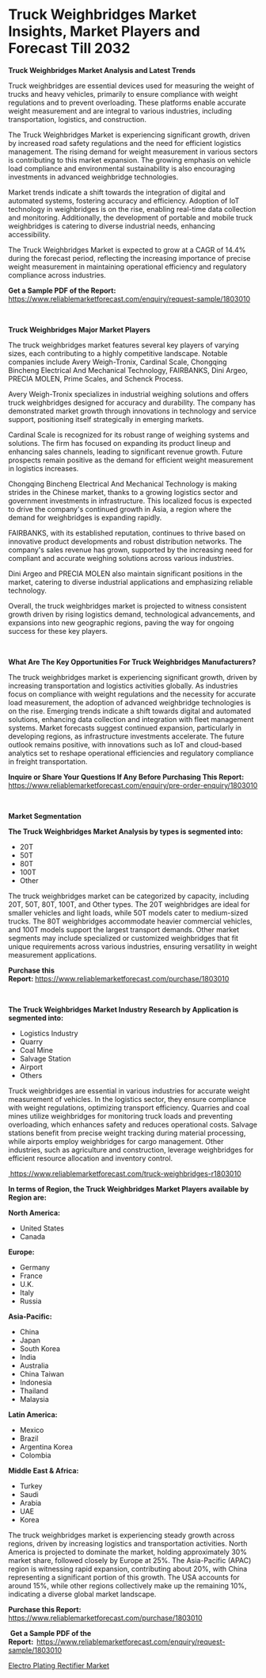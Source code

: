 <p><h1>Truck Weighbridges Market Insights, Market Players and Forecast Till 2032</h1></p><p><strong>Truck Weighbridges Market Analysis and Latest Trends</strong></p>
<p><p>Truck weighbridges are essential devices used for measuring the weight of trucks and heavy vehicles, primarily to ensure compliance with weight regulations and to prevent overloading. These platforms enable accurate weight measurement and are integral to various industries, including transportation, logistics, and construction.</p><p>The Truck Weighbridges Market is experiencing significant growth, driven by increased road safety regulations and the need for efficient logistics management. The rising demand for weight measurement in various sectors is contributing to this market expansion. The growing emphasis on vehicle load compliance and environmental sustainability is also encouraging investments in advanced weighbridge technologies.</p><p>Market trends indicate a shift towards the integration of digital and automated systems, fostering accuracy and efficiency. Adoption of IoT technology in weighbridges is on the rise, enabling real-time data collection and monitoring. Additionally, the development of portable and mobile truck weighbridges is catering to diverse industrial needs, enhancing accessibility.</p><p>The Truck Weighbridges Market is expected to grow at a CAGR of 14.4% during the forecast period, reflecting the increasing importance of precise weight measurement in maintaining operational efficiency and regulatory compliance across industries.</p></p>
<p><strong>Get a Sample PDF of the Report:&nbsp;</strong> <a href="https://www.reliablemarketforecast.com/enquiry/request-sample/1803010?utm_campaign=3528&utm_medium=2&utm_source=Github&utm_content=ia&utm_term=10042025&utm_id=truck-weighbridges">https://www.reliablemarketforecast.com/enquiry/request-sample/1803010</a></p>
<p>&nbsp;</p>
<p><strong>Truck Weighbridges Major Market Players</strong></p>
<p><p>The truck weighbridges market features several key players of varying sizes, each contributing to a highly competitive landscape. Notable companies include Avery Weigh-Tronix, Cardinal Scale, Chongqing Bincheng Electrical And Mechanical Technology, FAIRBANKS, Dini Argeo, PRECIA MOLEN, Prime Scales, and Schenck Process.</p><p>Avery Weigh-Tronix specializes in industrial weighing solutions and offers truck weighbridges designed for accuracy and durability. The company has demonstrated market growth through innovations in technology and service support, positioning itself strategically in emerging markets.</p><p>Cardinal Scale is recognized for its robust range of weighing systems and solutions. The firm has focused on expanding its product lineup and enhancing sales channels, leading to significant revenue growth. Future prospects remain positive as the demand for efficient weight measurement in logistics increases.</p><p>Chongqing Bincheng Electrical And Mechanical Technology is making strides in the Chinese market, thanks to a growing logistics sector and government investments in infrastructure. This localized focus is expected to drive the company's continued growth in Asia, a region where the demand for weighbridges is expanding rapidly.</p><p>FAIRBANKS, with its established reputation, continues to thrive based on innovative product developments and robust distribution networks. The company's sales revenue has grown, supported by the increasing need for compliant and accurate weighing solutions across various industries.</p><p>Dini Argeo and PRECIA MOLEN also maintain significant positions in the market, catering to diverse industrial applications and emphasizing reliable technology.</p><p>Overall, the truck weighbridges market is projected to witness consistent growth driven by rising logistics demand, technological advancements, and expansions into new geographic regions, paving the way for ongoing success for these key players.</p></p>
<p>&nbsp;</p>
<p><strong>What Are The Key Opportunities For Truck Weighbridges Manufacturers?</strong></p>
<p><p>The truck weighbridges market is experiencing significant growth, driven by increasing transportation and logistics activities globally. As industries focus on compliance with weight regulations and the necessity for accurate load measurement, the adoption of advanced weighbridge technologies is on the rise. Emerging trends indicate a shift towards digital and automated solutions, enhancing data collection and integration with fleet management systems. Market forecasts suggest continued expansion, particularly in developing regions, as infrastructure investments accelerate. The future outlook remains positive, with innovations such as IoT and cloud-based analytics set to reshape operational efficiencies and regulatory compliance in freight transportation.</p></p>
<p><strong>Inquire or Share Your Questions If Any Before Purchasing This Report:</strong> <a href="https://www.reliablemarketforecast.com/enquiry/pre-order-enquiry/1803010?utm_campaign=3528&utm_medium=2&utm_source=Github&utm_content=ia&utm_term=10042025&utm_id=truck-weighbridges">https://www.reliablemarketforecast.com/enquiry/pre-order-enquiry/1803010</a></p>
<p>&nbsp;</p>
<p><strong>Market Segmentation</strong></p>
<p><strong>The Truck Weighbridges Market Analysis by types is segmented into:</strong></p>
<p><ul><li>20T</li><li>50T</li><li>80T</li><li>100T</li><li>Other</li></ul></p>
<p><p>The truck weighbridges market can be categorized by capacity, including 20T, 50T, 80T, 100T, and Other types. The 20T weighbridges are ideal for smaller vehicles and light loads, while 50T models cater to medium-sized trucks. The 80T weighbridges accommodate heavier commercial vehicles, and 100T models support the largest transport demands. Other market segments may include specialized or customized weighbridges that fit unique requirements across various industries, ensuring versatility in weight measurement applications.</p></p>
<p><strong>Purchase this Report:&nbsp;</strong><a href="https://www.reliablemarketforecast.com/purchase/1803010?utm_campaign=3528&utm_medium=2&utm_source=Github&utm_content=ia&utm_term=10042025&utm_id=truck-weighbridges">https://www.reliablemarketforecast.com/purchase/1803010</a></p>
<p>&nbsp;</p>
<p><strong>The Truck Weighbridges Market Industry Research by Application is segmented into:</strong></p>
<p><ul><li>Logistics Industry</li><li>Quarry</li><li>Coal Mine</li><li>Salvage Station</li><li>Airport</li><li>Others</li></ul></p>
<p><p>Truck weighbridges are essential in various industries for accurate weight measurement of vehicles. In the logistics sector, they ensure compliance with weight regulations, optimizing transport efficiency. Quarries and coal mines utilize weighbridges for monitoring truck loads and preventing overloading, which enhances safety and reduces operational costs. Salvage stations benefit from precise weight tracking during material processing, while airports employ weighbridges for cargo management. Other industries, such as agriculture and construction, leverage weighbridges for efficient resource allocation and inventory control.</p></p>
<p><a href="https://www.reliablemarketforecast.com/truck-weighbridges-r1803010?utm_campaign=3528&utm_medium=2&utm_source=Github&utm_content=ia&utm_term=10042025&utm_id=truck-weighbridges">&nbsp;https://www.reliablemarketforecast.com/truck-weighbridges-r1803010</a></p>
<p><strong>In terms of Region, the Truck Weighbridges Market Players available by Region are:</strong></p>
<p>
    <p> <strong> North America: </strong>
        <ul>
            <li>United States</li>
            <li>Canada</li>
        </ul>
        </p> 
    <p> <strong> Europe: </strong>
        <ul>
            <li>Germany</li>
            <li>France</li>
            <li>U.K.</li>
            <li>Italy</li>
            <li>Russia</li>
        </ul>
        </p> 
    <p> <strong> Asia-Pacific: </strong>
        <ul>
            <li>China</li>
            <li>Japan</li>
            <li>South Korea</li>
            <li>India</li>
            <li>Australia</li>
            <li>China Taiwan</li>
            <li>Indonesia</li>
            <li>Thailand</li>
            <li>Malaysia</li>
        </ul>
        </p> 
    <p> <strong> Latin America: </strong>
        <ul>
            <li>Mexico</li>
            <li>Brazil</li>
            <li>Argentina Korea</li>
            <li>Colombia</li>
        </ul>
        </p> 
    <p> <strong> Middle East & Africa: </strong>
        <ul>
            <li>Turkey</li>
            <li>Saudi</li>
            <li>Arabia</li>
            <li>UAE</li>
            <li>Korea</li>
        </ul>
    </p>
    </p>
<p><p>The truck weighbridges market is experiencing steady growth across regions, driven by increasing logistics and transportation activities. North America is projected to dominate the market, holding approximately 30% market share, followed closely by Europe at 25%. The Asia-Pacific (APAC) region is witnessing rapid expansion, contributing about 20%, with China representing a significant portion of this growth. The USA accounts for around 15%, while other regions collectively make up the remaining 10%, indicating a diverse global market landscape.</p></p>
<p><strong>Purchase this Report: </strong><a href="https://www.reliablemarketforecast.com/purchase/1803010?utm_campaign=3528&utm_medium=2&utm_source=Github&utm_content=ia&utm_term=10042025&utm_id=truck-weighbridges">https://www.reliablemarketforecast.com/purchase/1803010</a></p>
<p>&nbsp;<strong>Get a Sample PDF of the Report:&nbsp;&nbsp;</strong><a href="https://www.reliablemarketforecast.com/enquiry/request-sample/1803010?utm_campaign=3528&utm_medium=2&utm_source=Github&utm_content=ia&utm_term=10042025&utm_id=truck-weighbridges">https://www.reliablemarketforecast.com/enquiry/request-sample/1803010</a></p>
<p><strong></strong></p>
<p><p><a href="https://github.com/bufkamaiahi7/Market-Research-Report-List-1/blob/main/electro-plating-rectifier-market.md?utm_campaign=3528&utm_medium=2&utm_source=Github&utm_content=ia&utm_term=10042025&utm_id=truck-weighbridges">Electro Plating Rectifier Market</a></p></p>